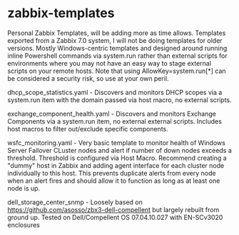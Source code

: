 # zabbix-templates
Personal Zabbix Templates, will be adding more as time allows.  Templates exported from a Zabbix 7.0 system, I will not be doing templates for older versions. Mostly Windows-centric templates and designed around running inline Powershell commands via system.run rather than external scripts for environments where you may not have an easy way to stage external scripts on your remote hosts.  Note that using AllowKey=system.run[*] can be considered a security risk, so use at your own peril.

dhcp_scope_statistics.yaml - Discovers and monitors DHCP scopes via a system.run item with the domain passed via host macro, no external scripts.

exchange_component_health.yaml - Discovers and monitors Exchange Components via a system.run item, no external external scripts.  Includes host macros to filter out/exclude specific components.

wsfc_monitoring.yaml - Very basic template to monitor health of Windows Server Failover CLuster nodes and alert if number of down nodes exceeds a threshold.  Threshold is configured via Host Macro.  Recommend creating a "dummy" host in Zabbix and adding agent interface for each cluster node individually to this host.  This prevents duplicate alerts from every node when an alert fires and should allow it to function as long as at least one node is up.

dell_storage_center_snmp - Loosely based on https://github.com/asosso/zbx3-dell-compellent but largely rebuilt from ground up.  Tested on Dell/Compellent OS 07.04.10.027 with EN-SCv3020 enclosures
